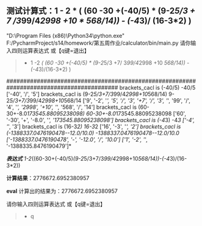 ## 测试计算式：1 - 2 * ( (60 -30 +(-40/5) * (9-2*5/3 + 7 /3*99/4*2998 +10 * 568/14)) - (-4*3)/ (16-3*2) )

"D:\Program Files (x86)\Python34\python.exe" F:/PycharmProject/s14/homework/第五周作业/calculator/bin/main.py
请你输入四则运算表达式 或【q键=退出】 
> * 1 -2 *( (60 -30 +(-40/5) * (9-2*5/3 +7/ 3*99/4*2998 +10 *568/14)) - (-4*3)/(16-3*2) )

#########################################################################################
brackets_cacl is (-40/5) 
-40/5
['-40', '/', '5']
brackets_cacl is (9-2*5/3+7/3*99/4*2998+10*568/14) 
9-2*5/3+7/3*99/4*2998+10*568/14
['9', '-2', '*', '5', '/', '3', '+7', '/', '3', '*', '99', '/', '4', '*', '2998', '+10', '*', '568', '/', '14']
brackets_cacl is (60-30+-8.0*173545.88095238098) 
60-30+-8.0*173545.88095238098
['60', '-30', '+', '-8.0', '*', '173545.88095238098']
brackets_cacl is (-4*3) 
-4*3
['-4', '*', '3']
brackets_cacl is (16-3*2) 
16-3*2
['16', '-3', '*', '2']
brackets_cacl is (-1388337.0476190478--12.0/10.0) 
-1388337.0476190478--12.0/10.0
['-1388337.0476190478', '-', '-12.0', '/', '10.0']
['1', '-2', '*', '-1388335.8476190479']*

***表达式** 1-2*((60-30+(-40/5)*(9-2*5/3+7/3*99/4*2998+10*568/14))-(-4*3)/(16-3*2)) 

**计算结果**：2776672.6952380957

**eval** 计算出的结果为：2776672.6952380957

请你输入四则运算表达式 或【q键=退出】 

> * q